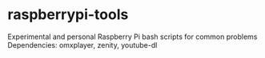 # raspberrypi-tools
Experimental and personal Raspberry Pi bash scripts for common problems
Dependencies: omxplayer, zenity, youtube-dl
